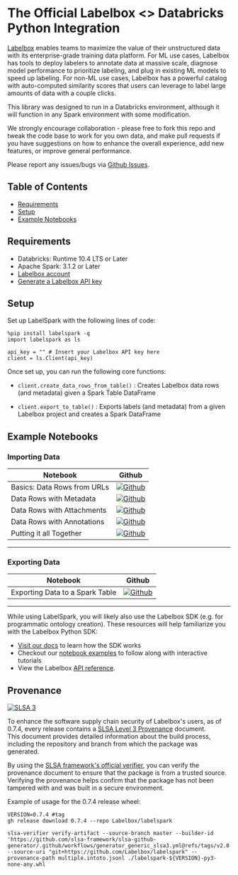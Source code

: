 # The Official Labelbox <> Databricks Python Integration

[Labelbox](https://labelbox.com/) enables teams to maximize the value of their unstructured data with its enterprise-grade training data platform. For ML use cases, Labelbox has tools to deploy labelers to annotate data at massive scale, diagnose model performance to prioritize labeling, and plug in existing ML models to speed up labeling. For non-ML use cases, Labelbox has a powerful catalog with auto-computed similarity scores that users can leverage to label large amounts of data with a couple clicks.

This library was designed to run in a Databricks environment, although it will function in any Spark environment with some modification.

We strongly encourage collaboration - please free to fork this repo and tweak the code base to work for you own data, and make pull requests if you have suggestions on how to enhance the overall experience, add new features, or improve general performance. 

Please report any issues/bugs via [Github Issues](https://github.com/Labelbox/labelspark/issues).

## Table of Contents

* [Requirements](#requirements)
* [Setup](#setup)
* [Example Notebooks](#example-notebooks)

## Requirements

* Databricks: Runtime 10.4 LTS or Later
* Apache Spark: 3.1.2 or Later
* [Labelbox account](http://app.labelbox.com/)
* [Generate a Labelbox API key](https://docs.labelbox.com/reference/create-api-key)

## Setup

Set up LabelSpark with the following lines of code:

```
%pip install labelspark -q
import labelspark as ls

api_key = "" # Insert your Labelbox API key here
client = ls.Client(api_key)
```

Once set up, you can run the following core functions:

- `client.create_data_rows_from_table()` :   Creates Labelbox data rows (and metadata) given a Spark Table DataFrame

- `client.export_to_table()` :  Exports labels (and metadata) from a given Labelbox project and creates a Spark DataFrame

## Example Notebooks

### Importing Data

|            Notebook            |  Github  |
| ------------------------------ | -------- |
| Basics: Data Rows from URLs            | [![Github](https://img.shields.io/badge/GitHub-100000?logo=github&logoColor=white)](notebooks/intro.ipynb)  | 
| Data Rows with Metadata        | [![Github](https://img.shields.io/badge/GitHub-100000?logo=github&logoColor=white)](notebooks/metadata.ipynb)  | 
| Data Rows with Attachments     | [![Github](https://img.shields.io/badge/GitHub-100000?logo=github&logoColor=white)](notebooks/attachments.ipynb)  | 
| Data Rows with Annotations     | [![Github](https://img.shields.io/badge/GitHub-100000?logo=github&logoColor=white)](notebooks/annotations.ipynb)  | 
| Putting it all Together        | [![Github](https://img.shields.io/badge/GitHub-100000?logo=github&logoColor=white)](notebooks/full-demo.ipynb)  | 
------

### Exporting Data

|            Notebook            |  Github  |
| ------------------------------ | -------- |
| Exporting Data to a Spark Table            | [![Github](https://img.shields.io/badge/GitHub-100000?logo=github&logoColor=white)](notebooks/export.ipynb)  |
------

While using LabelSpark, you will likely also use the Labelbox SDK (e.g. for programmatic ontology creation). These resources will help familiarize you with the Labelbox Python SDK: 
* [Visit our docs](https://docs.labelbox.com/reference/install-python-sdk) to learn how the SDK works
* Checkout our [notebook examples](https://github.com/Labelbox/labelspark/tree/master/notebooks) to follow along with interactive tutorials
* View the Labelbox [API reference](https://labelbox-python.readthedocs.io/en/latest/).


## Provenance
[![SLSA 3](https://slsa.dev/images/gh-badge-level3.svg)](https://slsa.dev)

To enhance the software supply chain security of Labelbox's users, as of 0.7.4, every release contains a [SLSA Level 3 Provenance](https://github.com/slsa-framework/slsa-github-generator/blob/main/internal/builders/generic/README.md) document.  
This document provides detailed information about the build process, including the repository and branch from which the package was generated.

By using the [SLSA framework's official verifier](https://github.com/slsa-framework/slsa-verifier), you can verify the provenance document to ensure that the package is from a trusted source. Verifying the provenance helps confirm that the package has not been tampered with and was built in a secure environment.

Example of usage for the 0.7.4 release wheel:

```
VERSION=0.7.4 #tag
gh release download 0.7.4 --repo Labelbox/labelspark

slsa-verifier verify-artifact --source-branch master --builder-id 'https://github.com/slsa-framework/slsa-github-generator/.github/workflows/generator_generic_slsa3.yml@refs/tags/v2.0.0' --source-uri "git+https://github.com/Labelbox/labelspark" --provenance-path multiple.intoto.jsonl ./labelspark-${VERSION}-py3-none-any.whl
```